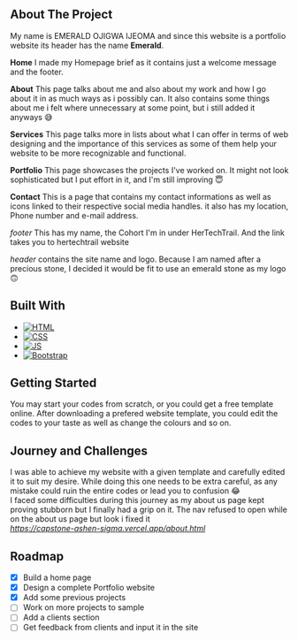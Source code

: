 ## About The Project 
 My name is EMERALD OJIGWA IJEOMA and since this website is a portfolio website its header has the name **Emerald**.

 **Home** 
I made my Homepage brief as it contains just a welcome message and the footer.

 **About** 
This page talks about me and also about my work and how I go about it in as much ways as i possibly can. It also contains some things about me i felt where unnecessary at some point, but i still added it anyways :sweat_smile:

 **Services** 
This page talks more in lists about what I can offer in terms of web designing and the importance of this services as some of them help your website to be more recognizable and functional.

 **Portfolio** 
 This page showcases the projects I've worked on. It might not look sophisticated but I put effort in it, and I'm still improving :innocent:

 **Contact** 
 This is a page that contains my contact informations as well as icons linked to their respective social media handles. it also has my location, Phone number and e-mail address.

  *footer*
  This has my name, the Cohort I'm in under HerTechTrail. And the link takes you to hertechtrail website

  *header*
  contains the site name and logo. Because I am named after a precious stone, I decided it would be fit to use an emerald stone as my logo :upside_down_face:

  ## Built With
  * [![HTML][html.com]][HTML-url]
  * [![CSS][css.com]][CSS-url]
  * [![JS][JS.com]][JS-url]
  * [![Bootstrap][Bootstrap.com]][Bootstrap-url]

  ## Getting Started
  You may start your codes from scratch, or you could get a free template online. After downloading a prefered website template, you could edit the codes to your taste as well as change the colours and so on.

  ## Journey and Challenges
  I was able to achieve my website with a given template and carefully edited it to suit my desire. While doing this one needs to be extra careful, as any mistake could ruin the entire codes or lead you to confusion :joy:
  <br>
  I faced some difficulties during this journey as my about us page kept proving stubborn but I finally had a grip on it. The nav refused to open while on the about us page but look i fixed it <br>*https://capstone-ashen-sigma.vercel.app/about.html*

  ## Roadmap
  - [x] Build a home page
  - [x] Design a complete Portfolio website
  - [x] Add some previous projects
  - [ ] Work on more projects to sample
  - [ ] Add a clients section 
  - [ ] Get feedback from clients and input it in the site

<!-- Links -->
  [HTML.com]:https://img.shields.io/badge/HTML-orange
  [HTML-url]: https://html.com
  [CSS.com]:https://img.shields.io/badge/CSS-blue
  [CSS-url]: https://css.com
  [JS.com]:https://img.shields.io/badge/Java%20Script-yellow
  [JS-url]: https://javascript.com
  [Bootstrap.com]: https://img.shields.io/badge/Bootstrap-563D7C?style=for-the-badge&logo=bootstrap&logoColor=white
  [Bootstrap-url]: https://getbootstrap.com
